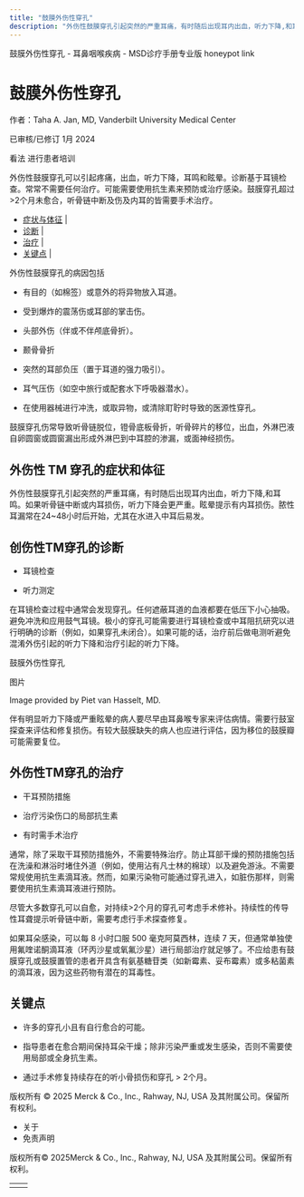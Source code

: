 ```yaml
---
title: "鼓膜外伤性穿孔"
description: "外伤性鼓膜穿孔引起突然的严重耳痛，有时随后出现耳内出血，听力下降,和耳鸣。如果听骨链中断或内耳损伤，听力下降会更严重。眩晕提示有内耳损伤。脓性耳漏常在24~48小时后开始，尤其在水进入中耳后易发。"
---
```


﻿鼓膜外伤性穿孔 \- 耳鼻咽喉疾病 \- MSD诊疗手册专业版 honeypot link

# 鼓膜外伤性穿孔

作者：Taha A. Jan, MD, Vanderbilt University Medical Center

已审核/已修订 1月 2024

看法 进行患者培训

外伤性鼓膜穿孔可以引起疼痛，出血，听力下降，耳鸣和眩晕。诊断基于耳镜检查。常常不需要任何治疗。可能需要使用抗生素来预防或治疗感染。鼓膜穿孔超过>2个月未愈合，听骨链中断及伤及内耳的皆需要手术治疗。

- [症状与体征](#症状与体征_v945442_zh) \|
- [诊断](#诊断_v945445_zh) \|
- [治疗](#治疗_v945456_zh) \|
- [关键点](#关键点_v7539185_zh) \|

外伤性鼓膜穿孔的病因包括

- 有目的（如棉签）或意外的将异物放入耳道。

- 受到爆炸的震荡伤或耳部的掌击伤。

- 头部外伤（伴或不伴颅底骨折）。

- 颞骨骨折

- 突然的耳部负压（置于耳道的强力吸引）。

- 耳气压伤（如空中旅行或配套水下呼吸器潜水）。

- 在使用器械进行冲洗，或取异物，或清除耵聍时导致的医源性穿孔。


鼓膜穿孔伤常导致听骨链脱位，镫骨底板骨折，听骨碎片的移位，出血，外淋巴液自卵圆窗或圆窗漏出形成外淋巴到中耳腔的渗漏，或面神经损伤。

## 外伤性 TM 穿孔的症状和体征

外伤性鼓膜穿孔引起突然的严重耳痛，有时随后出现耳内出血，听力下降,和耳鸣。如果听骨链中断或内耳损伤，听力下降会更严重。眩晕提示有内耳损伤。脓性耳漏常在24~48小时后开始，尤其在水进入中耳后易发。

## 创伤性TM穿孔的诊断

- 耳镜检查

- 听力测定


在耳镜检查过程中通常会发现穿孔。任何遮蔽耳道的血液都要在低压下小心抽吸。避免冲洗和应用鼓气耳镜。极小的穿孔可能需要进行耳镜检查或中耳阻抗研究以进行明确的诊断（例如，如果穿孔未闭合）。如果可能的话，治疗前后做电测听避免混淆外伤引起的听力下降和治疗引起的听力下降。

鼓膜外伤性穿孔



图片

Image provided by Piet van Hasselt, MD.

伴有明显听力下降或严重眩晕的病人要尽早由耳鼻喉专家来评估病情。需要行鼓室探查来评估和修复损伤。有较大鼓膜缺失的病人也应进行评估，因为移位的鼓膜瓣可能需要复位。

## 外伤性TM穿孔的治疗

- 干耳预防措施

- 治疗污染伤口的局部抗生素

- 有时需手术治疗


通常，除了采取干耳预防措施外，不需要特殊治疗。防止耳部干燥的预防措施包括在洗澡和淋浴时堵住外道（例如，使用沾有凡士林的棉球）以及避免游泳。不需要常规使用抗生素滴耳液。然而，如果污染物可能通过穿孔进入，如脏伤那样，则需要使用抗生素滴耳液进行预防。

尽管大多数穿孔可以自愈，对持续>2个月的穿孔可考虑手术修补。持续性的传导性耳聋提示听骨链中断，需要考虑行手术探查修复。

如果耳朵感染，可以每 8 小时口服 500 毫克阿莫西林，连续 7 天，但通常单独使用氟喹诺酮滴耳液（环丙沙星或氧氟沙星）进行局部治疗就足够了。不应给患有鼓膜穿孔或鼓膜置管的患者开具含有氨基糖苷类（如新霉素、妥布霉素）或多粘菌素的滴耳液，因为这些药物有潜在的耳毒性。

## 关键点

- 许多的穿孔小且有自行愈合的可能。

- 指导患者在愈合期间保持耳朵干燥；除非污染严重或发生感染，否则不需要使用局部或全身抗生素。

- 通过手术修复持续存在的听小骨损伤和穿孔 > 2个月。




版权所有 © 2025
Merck & Co., Inc., Rahway, NJ, USA 及其附属公司。保留所有权利。

- 关于
- 免责声明

版权所有© 2025Merck & Co., Inc., Rahway, NJ, USA 及其附属公司。保留所有权利。

|     |     |
| --- | --- |
|  |  |
